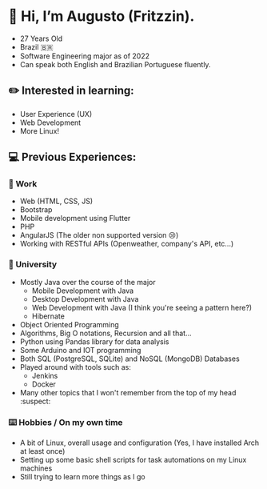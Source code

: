 # :wave: Hi, I’m Augusto (Fritzzin).
- 27 Years Old
- Brazil 🇧🇷
- Software Engineering major as of 2022
- Can speak both English and Brazilian Portuguese fluently.

## :pencil2: Interested in learning:
  - User Experience (UX)
  - Web Development
  - More Linux!
    
## :computer: Previous Experiences:
  ### :briefcase: Work
  - Web (HTML, CSS, JS)
  - Bootstrap
  - Mobile development using Flutter
  - PHP
  - AngularJS (The older non supported version 😢)
  - Working with RESTful APIs (Openweather, company's API, etc...)
  
  ### :open_book: University
  - Mostly Java over the course of the major
    - Mobile Development with Java
    - Desktop Development with Java
    - Web Development with Java (I think you're seeing a pattern here?)
    - Hibernate 
  - Object Oriented Programming
  - Algorithms, Big O notations, Recursion and all that...
  - Python using Pandas library for data analysis
  - Some Arduino and IOT programming
  - Both SQL (PostgreSQL, SQLite) and NoSQL (MongoDB) Databases
  - Played around with tools such as:
    - Jenkins
    - Docker
  - Many other topics that I won't remember from the top of my head :suspect:

  ### ⌨️ Hobbies / On my own time
  - A bit of Linux, overall usage and configuration (Yes, I have installed Arch at least once)
  - Setting up some basic shell scripts for task automations on my Linux machines
  - Still trying to learn more things as I go
<!---
Fritzzin/Fritzzin is a ✨ special ✨ repository because its `README.md` (this file) appears on your GitHub profile.
You can click the Preview link to take a look at your changes.
--->
